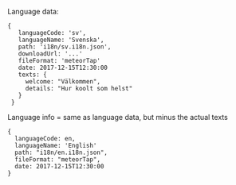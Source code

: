 Language data:

    {
       languageCode: 'sv',
       languageName: 'Svenska',
       path: 'i18n/sv.i18n.json',
       downloadUrl: '...'
       fileFormat: 'meteorTap'
       date: 2017-12-15T12:30:00
       texts: {
         welcome: "Välkommen",
         details: "Hur koolt som helst"
       }
     }

Language info = same as language data, but minus the actual texts

    {
      languageCode: en,
      languageName: 'English'
      path: "i18n/en.i18n.json",
      fileFormat: "meteorTap",
      date: 2017-12-15T12:30:00
    }